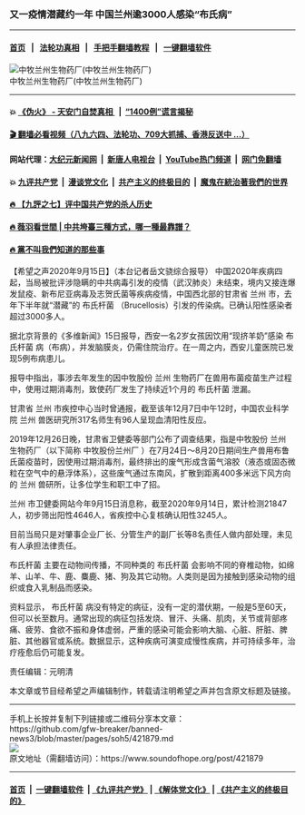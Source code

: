 ### 又一疫情潜藏约一年 中国兰州逾3000人感染“布氏病”
------------------------

#### [首页](https://github.com/gfw-breaker/banned-news3/blob/master/README.md) &nbsp;&nbsp;|&nbsp;&nbsp; [法轮功真相](https://github.com/begood0513/basic/blob/master/README.md)  &nbsp;&nbsp;|&nbsp;&nbsp; [手把手翻墙教程](https://github.com/gfw-breaker/guides/wiki)  &nbsp;&nbsp;|&nbsp;&nbsp; [一键翻墙软件](https://github.com/gfw-breaker/nogfw/blob/master/README.md)  



<div><img alt="中牧兰州生物药厂(中牧兰州生物药厂)" src="https://img.soundofhope.org/2020-09/1600164844032.jpg"/>
<br/><figcaption class="caption">
 中牧兰州生物药厂(中牧兰州生物药厂)
</figcaption></div><hr/>

#### 💥 [《伪火》 - 天安门自焚真相 ](http://158.247.203.241:10000/videos/blog/weihuo.html)&nbsp; |&nbsp; [“1400例”谎言揭秘  ](http://158.247.203.241:10000/videos/blog/jiexi1400.html)

#### [ 🎬  翻墙必看视频（八九六四、法轮功、709大抓捕、香港反送中 ...）](https://github.com/gfw-breaker/links/blob/master/banned.md)

#### 网站代理：[大纪元新闻网](http://158.247.203.241:10080/gb/) &nbsp;|&nbsp; [新唐人电视台](http://158.247.203.241:8808/gb/)  &nbsp;|&nbsp; [YouTube热门频道](http://158.247.203.241/youtube.html) &nbsp;|&nbsp; [网门免翻墙](http://158.247.203.241:11000/show.aspx?name=ogHome)

#### 💥 [九评共产党](http://158.247.203.241:10000/videos/res/jiuping/)&nbsp; |&nbsp; [漫谈党文化](http://158.247.203.241:10000/videos/res/mtdwh/)&nbsp; |&nbsp; [共产主义的终极目的](http://158.247.203.241:10000/videos/res/zjmd/)&nbsp; |&nbsp; [魔鬼在統治著我們的世界](http://158.247.203.241:10000/videos/res/TheSpecter/)  

#### [ 🔥  【九評之七】评中国共产党的杀人历史](http://158.247.203.241:10000/videos/news/../res/jiuping/index.html)

#### [ 🔥  薇羽看世間 | 中共垮臺三種方式，哪一種最靠譜？](http://158.247.203.241:10000/videos/news/weiyu01.html)

#### [ 🔥  黨不叫我們知道的那些事](http://158.247.203.241:10000/videos/news/truth02.html)

<div><div class="Content__Wrapper sc-1bvya0-0 grZQxZ">
 <p class="meta-top">
  <span class="meta">
   【希望之声2020年9月15日】（本台记者岳文骁综合报导）
  </span>
  中国2020年疾病四起，当局被批评涉隐瞒的中共病毒引发的疫情（武汉肺炎）未结束，境内又接连爆发鼠疫、新布尼亚病毒及志贺氏菌等疾病疫情，中国西北部的甘肃省
  <ok href="/term/16152">
   兰州
  </ok>
  市，去年下半年就“潜藏”的
  <ok href="/term/375670">
   布氏杆菌
  </ok>
  （Brucellosis）引发的传染病。已确认阳性感染者超过3000多人。
 </p>
 <p>
  据北京背景的《多维新闻》15日报导，西安一名2岁女孩因饮用“现挤羊奶”感染
  <ok href="/term/375670">
   布氏杆菌
  </ok>
  病（布病），并发脑膜炎，仍需住院治疗。在一周之内，西安儿童医院已发现5例布病患儿。
 </p>
 <div class="AD_Embed__Wrap-sc-1xslmin-0 igMuqX module desktop">
  <div>
  </div>
 </div>
 <p>
  报导中指出，事涉去年发生的因中牧股份
  <ok href="/term/16152">
   兰州
  </ok>
  生物药厂在兽用布菌疫苗生产过程中，使用过期消毒剂，致使药厂发生了持续近1个月的
  <ok href="/term/375670">
   布氏杆菌
  </ok>
  泄漏。
 </p>
 <p>
  甘肃省
  <ok href="/term/16152">
   兰州
  </ok>
  市疾控中心当时曾通报，截至该年12月7日中午12时，中国农业科学院
  <ok href="/term/16152">
   兰州
  </ok>
  兽医研究所317名师生有96人呈现血清阳性反应。
 </p>
 <p>
  2019年12月26日晚，甘肃省卫健委等部门公布了调查结果，指是中牧股份
  <ok href="/term/16152">
   兰州
  </ok>
  生物药厂（以下简称
  <ok href="/term/375676">
   中牧股份兰州厂
  </ok>
  ）在7月24日～8月20日期间生产兽用布鲁氏菌疫苗时，因使用过期消毒剂，最终排出的废气形成含菌气溶胶（液态或固态微粒在空气中的悬浮体系），这些废气通过东南风，扩散到距离400多米远下风方向的
  <ok href="/term/16152">
   兰州
  </ok>
  兽研所，让多位学生和职工中了招。
 </p>
 <p>
  <ok href="/term/16152">
   兰州
  </ok>
  市卫健委网站今年9月15日消息称，截至2020年9月14日，累计检测21847人，初步筛出阳性4646人，省疾控中心复核确认阳性3245人。
 </p>
 <p>
  目前当局只是对肇事企业厂长、分管生产的副厂长等8名责任人做内部处理，未见有人承担法律责任。
 </p>
 <p>
  <ok href="/term/375670">
   布氏杆菌
  </ok>
  主要在动物间传播，不同种类的
  <ok href="/term/375670">
   布氏杆菌
  </ok>
  会影响不同的脊椎动物，如绵羊、山羊、牛、鹿、麋鹿、猪、狗及其它动物。人类则是因为接触到感染动物的组织或食入乳制品而感染。
 </p>
 <p>
  资料显示，
  <ok href="/term/375670">
   布氏杆菌
  </ok>
  病没有特定的病征，没有一定的潜伏期，一般是5至60天，但可以长至数月。通常出现的病征包括发烧、冒汗、头痛、肌肉，关节或背部疼痛、疲劳、食欲不振和身体虚弱，严重的感染可能会影响大脑、心脏、肝脏、脾脏、其他器官或系统。数据显示，这种疾病可演变成慢性疾病，并可持续多年，治疗痊愈后仍可能复发。
 </p>
 <p class="meta-btm">
  责任编辑：元明清
 </p>
 <p class="meta-btm">
  本文章或节目经希望之声编辑制作，转载请注明希望之声并包含原文标题及链接。
 </p>
</div>
</div>
<hr/>
手机上长按并复制下列链接或二维码分享本文章：<br/>
https://github.com/gfw-breaker/banned-news3/blob/master/pages/soh5/421879.md <br/>
<a href='https://github.com/gfw-breaker/banned-news3/blob/master/pages/soh5/421879.md'><img src='https://github.com/gfw-breaker/banned-news3/blob/master/pages/soh5/421879.md.png'/></a> <br/>
原文地址（需翻墙访问）：https://www.soundofhope.org/post/421879


------------------------
#### [首页](https://github.com/gfw-breaker/banned-news3/blob/master/README.md) &nbsp;|&nbsp; [一键翻墙软件](https://github.com/gfw-breaker/nogfw/blob/master/README.md) &nbsp;| [《九评共产党》](https://github.com/gfw-breaker/9ping.md/blob/master/README.md#九评之一评共产党是什么) | [《解体党文化》](https://github.com/gfw-breaker/jtdwh.md/blob/master/README.md) | [《共产主义的终极目的》](https://github.com/gfw-breaker/gczydzjmd.md/blob/master/README.md)


<img src='http://gfw-breaker.win/banned-news3/pages/soh5/421879.md' width='0px' height='0px'/>